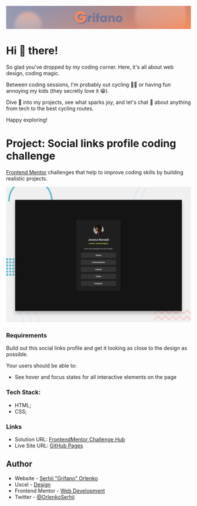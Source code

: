 ![](/assets/Banner.jpg)

# Hi 👋 there!

So glad you've dropped by my coding corner. Here, it's all about web design,
coding magic.

Between coding sessions, I'm probably out cycling 🚴‍♂️ or having fun annoying my
kids (they secretly love it 😁).

Dive 👀 into my projects, see what sparks joy, and let's chat 💬 about anything
from tech to the best cycling routes.

Happy exploring!

# Project: Social links profile coding challenge

[Frontend Mentor](https://www.frontendmentor.io) challenges that help to improve
coding skills by building realistic projects.

![](./assets/preview.jpg)

### Requirements

Build out this social links profile and get it looking as close to the design as
possible.

Your users should be able to:

- See hover and focus states for all interactive elements on the page

### Tech Stack:

- HTML;
- CSS;

### Links

- Solution URL:
  [FrontendMentor Challenge Hub](https://www.frontendmentor.io/challenges/social-links-profile-UG32l9m6dQ/hub)
- Live Site URL: [GitHub Pages](grifano.github.io/fm-03-social-links-profile/)

## Author

- Website - [Serhii "Grifano" Orlenko](https://www.grifano.com)
- Uxcel - [Design](https://app.uxcel.com/ux/EE4PBID94EEH)
- Frontend Mentor -
  [Web Development](https://www.frontendmentor.io/profile/grifano)
- Twitter - [@OrlenkoSerhii](https://twitter.com/OrlenkoSerhii)
